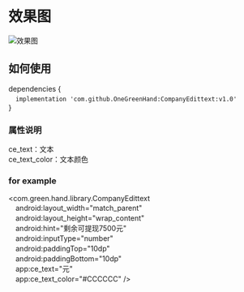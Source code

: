 # 效果图  
![效果图](https://img-blog.csdnimg.cn/20190103110303583.gif)  
## 如何使用  
dependencies {  
　`implementation 'com.github.OneGreenHand:CompanyEdittext:v1.0'`   
}  
### 属性说明  
ce_text：文本  
ce_text_color：文本颜色   
### for example  
<com.green.hand.library.CompanyEdittext  
　android:layout_width="match_parent"  
　android:layout_height="wrap_content"  
　android:hint="剩余可提现7500元"  
　android:inputType="number"  
　android:paddingTop="10dp"  
　android:paddingBottom="10dp"  
　app:ce_text="元"  
　app:ce_text_color="#CCCCCC" />
